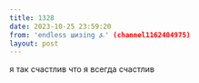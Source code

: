 ```yaml
---
title: 1328
date: 2023-10-25 23:59:20
from: 'endless шизing ⍼' (channel1162404975)
layout: post
---
```


я так счастлив что я всегда счастлив
